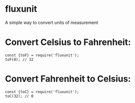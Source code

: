 # fluxunit

A simple way to convert units of measurement

# Convert Celsius to Fahrenheit:
``````
const {toF} = require('fluxunit');
toF(0); // 32
``````
# Convert Fahrenheit to Celsius:
``````
const {toC} = require('fluxunit');
toC(32); // 0
``````
